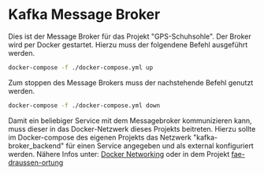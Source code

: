 # Kafka Message Broker

Dies ist der Message Broker für das Projekt "GPS-Schuhsohle".
Der Broker wird per Docker gestartet. Hierzu muss der folgendene Befehl ausgeführt werden.
```bash
docker-compose -f ./docker-compose.yml up
```

Zum stoppen des Message Brokers muss der nachstehende Befehl genutzt werden.
```bash
docker-compose -f ./docker-compose.yml down
```

Damit ein beliebiger Service mit dem Messagebroker kommunizieren kann, muss dieser in das Docker-Netzwerk dieses Projekts beitreten. 
Hierzu sollte im Docker-compose des eigenen Projekts das Netzwerk "kafka-broker_backend" für einen Service angegeben und als external konfiguriert werden. 
Nähere Infos unter: [Docker Networking](https://docs.docker.com/compose/networking/) oder in dem Projekt [fae-draussen-ortung](https://github.com/Archi-Lab/fae-draussen-ortung)
